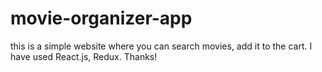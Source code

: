 # movie-organizer-app
this is a simple website where you can search movies, add it to the cart.
I have used React.js, Redux.
Thanks!
